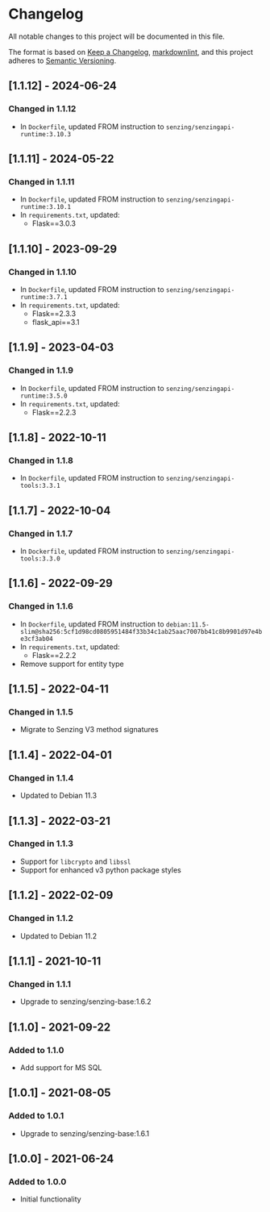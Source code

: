 # Changelog

All notable changes to this project will be documented in this file.

The format is based on [Keep a Changelog](https://keepachangelog.com/en/1.0.0/),
[markdownlint](https://dlaa.me/markdownlint/),
and this project adheres to [Semantic Versioning](https://semver.org/spec/v2.0.0.html).

## [1.1.12] - 2024-06-24

### Changed in 1.1.12

- In `Dockerfile`, updated FROM instruction to `senzing/senzingapi-runtime:3.10.3`

## [1.1.11] - 2024-05-22

### Changed in 1.1.11

- In `Dockerfile`, updated FROM instruction to `senzing/senzingapi-runtime:3.10.1`
- In `requirements.txt`, updated:
  - Flask==3.0.3

## [1.1.10] - 2023-09-29

### Changed in 1.1.10

- In `Dockerfile`, updated FROM instruction to `senzing/senzingapi-runtime:3.7.1`
- In `requirements.txt`, updated:
  - Flask==2.3.3
  - flask_api==3.1

## [1.1.9] - 2023-04-03

### Changed in 1.1.9

- In `Dockerfile`, updated FROM instruction to `senzing/senzingapi-runtime:3.5.0`
- In `requirements.txt`, updated:
  - Flask==2.2.3

## [1.1.8] - 2022-10-11

### Changed in 1.1.8

- In `Dockerfile`, updated FROM instruction to `senzing/senzingapi-tools:3.3.1`

## [1.1.7] - 2022-10-04

### Changed in 1.1.7

- In `Dockerfile`, updated FROM instruction to `senzing/senzingapi-tools:3.3.0`

## [1.1.6] - 2022-09-29

### Changed in 1.1.6

- In `Dockerfile`, updated FROM instruction to `debian:11.5-slim@sha256:5cf1d98cd0805951484f33b34c1ab25aac7007bb41c8b9901d97e4be3cf3ab04`
- In `requirements.txt`, updated:
  - Flask==2.2.2
- Remove support for entity type

## [1.1.5] - 2022-04-11

### Changed in 1.1.5

- Migrate to Senzing V3 method signatures

## [1.1.4] - 2022-04-01

### Changed in 1.1.4

- Updated to Debian 11.3

## [1.1.3] - 2022-03-21

### Changed in 1.1.3

- Support for `libcrypto` and `libssl`
- Support for enhanced v3 python package styles

## [1.1.2] - 2022-02-09

### Changed in 1.1.2

- Updated to Debian 11.2

## [1.1.1] - 2021-10-11

### Changed in 1.1.1

- Upgrade to senzing/senzing-base:1.6.2

## [1.1.0] - 2021-09-22

### Added to 1.1.0

- Add support for MS SQL

## [1.0.1] - 2021-08-05

### Added to 1.0.1

- Upgrade to senzing/senzing-base:1.6.1

## [1.0.0] - 2021-06-24

### Added to 1.0.0

- Initial functionality
